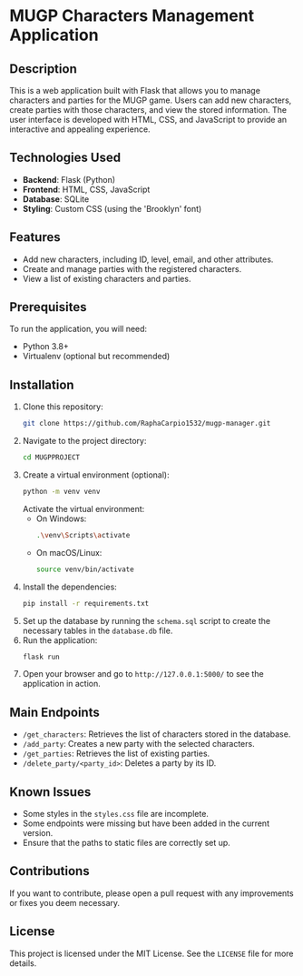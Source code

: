 # MUGP Characters Management Application

## Description
This is a web application built with Flask that allows you to manage characters and parties for the MUGP game. Users can add new characters, create parties with those characters, and view the stored information. The user interface is developed with HTML, CSS, and JavaScript to provide an interactive and appealing experience.

## Technologies Used
- **Backend**: Flask (Python)
- **Frontend**: HTML, CSS, JavaScript
- **Database**: SQLite
- **Styling**: Custom CSS (using the 'Brooklyn' font)

## Features
- Add new characters, including ID, level, email, and other attributes.
- Create and manage parties with the registered characters.
- View a list of existing characters and parties.

## Prerequisites
To run the application, you will need:
- Python 3.8+
- Virtualenv (optional but recommended)

## Installation
1. Clone this repository:
   ```sh
   git clone https://github.com/RaphaCarpio1532/mugp-manager.git
   ```
2. Navigate to the project directory:
   ```sh
   cd MUGPPROJECT
   ```
3. Create a virtual environment (optional):
   ```sh
   python -m venv venv
   ```
   Activate the virtual environment:
   - On Windows:
     ```sh
     .\venv\Scripts\activate
     ```
   - On macOS/Linux:
     ```sh
     source venv/bin/activate
     ```
4. Install the dependencies:
   ```sh
   pip install -r requirements.txt
   ```
5. Set up the database by running the `schema.sql` script to create the necessary tables in the `database.db` file.
6. Run the application:
   ```sh
   flask run
   ```
7. Open your browser and go to `http://127.0.0.1:5000/` to see the application in action.

## Main Endpoints
- `/get_characters`: Retrieves the list of characters stored in the database.
- `/add_party`: Creates a new party with the selected characters.
- `/get_parties`: Retrieves the list of existing parties.
- `/delete_party/<party_id>`: Deletes a party by its ID.

## Known Issues
- Some styles in the `styles.css` file are incomplete.
- Some endpoints were missing but have been added in the current version.
- Ensure that the paths to static files are correctly set up.

## Contributions
If you want to contribute, please open a pull request with any improvements or fixes you deem necessary.

## License
This project is licensed under the MIT License. See the `LICENSE` file for more details.
